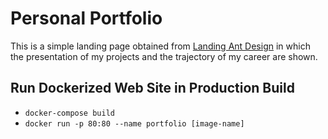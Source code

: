 # Personal Portfolio

This is a simple landing page obtained from [Landing Ant Design](https://landing.ant.design/) in which the presentation of my projects and the trajectory of my career are shown.

## Run Dockerized Web Site in Production Build
- `docker-compose build`
- `docker run -p 80:80 --name portfolio [image-name]`